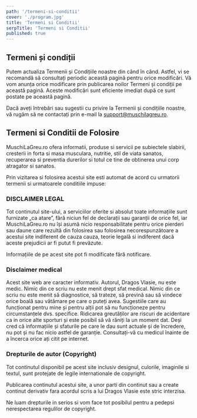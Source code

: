 ```yaml
---
path: '/termeni-si-conditii'
cover: './program.jpg'
title: 'Termeni si Conditii'
serpTitle: 'Termeni si Conditii'
published: true
---
```


## Termeni și condiții

Putem actualiza Termenii și Condițiile noastre din când în când. Astfel, vi se recomandă să consultați periodic această pagină pentru orice modificări. Vă vom anunța orice modificare prin publicarea noilor Termeni și condiții pe această pagină. Aceste modificări sunt eficiente imediat după ce sunt postate pe această pagină.

Dacă aveți întrebări sau sugestii cu privire la Termenii și condițiile noastre, vă rugăm să ne contactați prin e-mail la support@muschilagreu.ro.

## Termeni si Conditii de Folosire

MuschiLaGreu.ro ofera informatii, produse si servicii pe subiectele slabirii, cresterii in forta si masa musculara, nutritie, stil de viata sanatos, recuperarea si preventia durerilor si totul ce tine de obtinerea unui corp atragator si sanatos.

Prin vizitarea si folosirea acestui site esti automat de acord cu urmatorii termenii si urmatoarele conditiile impuse:

<!-- ### Acest site nu foloseste Cookie-uri

Cookie-ul este un fișier de mici dimensiuni, format din litere și numere, care va fi stocat pe computerul, terminalul mobil sau alte echipamente ale unui utilizator de pe care se accesează internetul. Cookie-ul este instalat prin solicitarea emisă de către terminalul utilizatorului către un server MuschiLaGreu.ro sau către un server al unei terțe părți.

MuschiLaGreu.ro nu foloseste cookie-uri pentru a analiza si imbunatati experienta dumneavoastra pe site, cat si pentru a se asigura ca primiti continut personalizat cat si mesaje promotionale relevante. -->

### DISCLAIMER LEGAL

Tot continutul site-ului, a serviciilor oferite si absolut toate informațiile sunt furnizate „ca atare”, fără niciun fel de declarații sau garanții de orice fel, iar MuschiLaGreu.ro nu își asumă nicio responsabilitate pentru orice pierderi sau daune care rezultă din folosirea sau folosirea necorespunzătoare a acestui site indiferent de cauza cauza, teorie legală si indiferent dacă aceste prejudicii ar fi putut fi prevăzute.

Informațiile de pe acest site pot fi modificate fără notificare.

### Disclaimer medical

Acest site web are caracter informativ. Autorul, Dragos Vlasie, nu este medic. Nimic din ce scriu nu este menit drept sfat medical. Nimic din ce scriu nu este menit să diagnostice, să trateze, să prevină sau să vindece orice boală sau vătămare pe care o puteți avea. Sugestiile care au funcționat pentru mine și pentru alții pot să nu funcționeze pentru circumstanțele dvs. specifice. Ridicarea greutăților are riscuri de acidentare ca in orice alte sporturi și este posibil să vă răniți la un moment dat. Deși cred că informațiile și sfaturile pe care le dau sunt actuale și de încredere, nu pot și nu fac nicio astfel de garanție. Consultați-vă cu medicul înainte de a încerca orice ați citit pe internet.

<!-- ### Prelucrarea datelor cu caracter presonal

Citeste mai multe in [politica de confidentialiate](https://MuschiLaGreu.ro/politica-de-confidentialitate/). -->

### Drepturile de autor (Copyright)

Tot continutul disponibil pe acest site inclusiv designul, culorile, imaginile si textul, sunt protejate de legile internationale de copyright.

Publicarea continutul acestui site, a unor parti din continut sau a create continut derivativ fara acordul scris a lui Dragos Vlasie este stric interzisa.

Ne luam drepturile in serios si vom face tot posibilul pentru a pedepsi nerespectarea regulilor de copyright.
